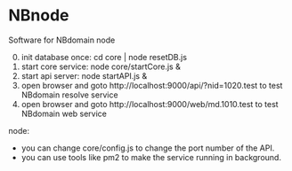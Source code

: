 # NBnode
Software for NBdomain node

0. init database once: cd core | node resetDB.js
1. start core service: node core/startCore.js &
2. start api server: node startAPI.js &
3. open browser and goto http://localhost:9000/api/?nid=1020.test to test NBdomain resolve service
3. open browser and goto http://localhost:9000/web/md.1010.test to test NBdomain web service

node:
* you can change core/config.js to change the port number of the API.
* you can use tools like pm2 to make the service running in background.
